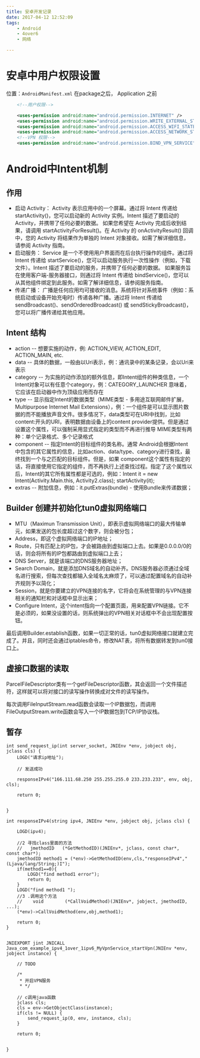 ```yaml
---
title: 安卓开发记录
date: 2017-04-12 12:52:09
tags:
    - Android
    - 4over6
    - 网络

---
```


# 安卓中用户权限设置

<!--more-->


位置：`AndroidManifest.xml`  在package之后， Application 之前

```xml
    <!--用户权限-->

    <uses-permission android:name="android.permission.INTERNET" />
    <uses-permission android:name="android.permission.WRITE_EXTERNAL_STORAGE" />
    <uses-permission android:name="android.permission.ACCESS_WIFI_STATE" />
    <uses-permission android:name="android.permission.ACCESS_NETWORK_STATE" />
    <!--VPN 权限-->
    <uses-permission android:name="android.permission.BIND_VPN_SERVICE" />
```


# Android中Intent机制

## 作用

-   启动 Activity：
    Activity 表示应用中的一个屏幕。通过将 Intent 传递给 startActivity()，您可以启动新的 Activity 实例。Intent 描述了要启动的 Activity，并携带了任何必要的数据。 如果您希望在 Activity 完成后收到结果，请调用 startActivityForResult()。在 Activity 的 onActivityResult() 回调中，您的 Activity 将结果作为单独的 Intent 对象接收。如需了解详细信息，请参阅 Activity 指南。
-   启动服务：
    Service 是一个不使用用户界面而在后台执行操作的组件。通过将 Intent 传递给 startService()，您可以启动服务执行一次性操作（例如，下载文件）。Intent 描述了要启动的服务，并携带了任何必要的数据。 如果服务旨在使用客户端-服务器接口，则通过将 Intent 传递给 bindService()，您可以从其他组件绑定到此服务。如需了解详细信息，请参阅服务指南。
-   传递广播：
    广播是任何应用均可接收的消息。系统将针对系统事件（例如：系统启动或设备开始充电时）传递各种广播。通过将 Intent 传递给 sendBroadcast()、sendOrderedBroadcast() 或 sendStickyBroadcast()，您可以将广播传递给其他应用。



## Intent 结构

- action -- 想要实施的动作，例: ACTION_VIEW, ACTION_EDIT, ACTION_MAIN, etc.
- data -- 具体的数据，一般由以Uri表示，例：通讯录中的某条记录，会以Uri来表示
- category -- 为实施的动作添加的额外信息，即Intent组件的种类信息，一个Intent对象可以有任意个category，例：CATEGORY_LAUNCHER 意味着，它应该在启动器中作为顶级应用而存在
- type -- 显示指定Intent的数据类型（MIME类型 - 多用途互联网邮件扩展，Multipurpose Internet Mail Extensions），例：一个组件是可以显示图片数据的而不能播放声音文件。很多情况下，data类型可在URI中找到，比如content:开头的URI，表明数据由设备上的content provider提供。但是通过设置这个属性，可以强制采用显式指定的类型而不再进行推导
MIME类型有两种：单个记录格式、多个记录格式
- component -- 指定Intent的目标组件的类名称。通常 Android会根据Intent 中包含的其它属性的信息，比如action、data/type、category进行查找，最终找到一个与之匹配的目标组件。但是，如果 component这个属性有指定的话，将直接使用它指定的组件，而不再执行上述查找过程。指定了这个属性以后，Intent的其它所有属性都是可选的，例如：Intent it = new Intent(Activity.Main.this, Activity2.class); startActivity(it);
- extras -- 附加信息，例如：it.putExtras(bundle) - 使用Bundle来传递数据；

## Builder 创建并初始化tun0虚拟网络端口
- MTU（Maximun Transmission Unit），即表示虚拟网络端口的最大传输单元，如果发送的包长度超过这个数字，则会被分包；
- Address，即这个虚拟网络端口的IP地址；
- Route，只有匹配上的IP包，才会被路由到虚拟端口上去。如果是0.0.0.0/0的话，则会将所有的IP包都路由到虚拟端口上去；
- DNS Server，就是该端口的DNS服务器地址；
- Search Domain，就是添加DNS域名的自动补齐。DNS服务器必须通过全域名进行搜索，但每次查找都输入全域名太麻烦了，可以通过配置域名的自动补齐规则予以简化；
- Session，就是你要建立的VPN连接的名字，它将会在系统管理的与VPN连接相关的通知栏和对话框中显示出来；
- Configure Intent，这个intent指向一个配置页面，用来配置VPN链接。它不是必须的，如果没设置的话，则系统弹出的VPN相关对话框中不会出现配置按钮。

最后调用Builder.establish函数，如果一切正常的话，tun0虚拟网络接口就建立完成了。并且，同时还会通过iptables命令，修改NAT表，将所有数据转发到tun0接口上。

## 虚接口数据的读取

ParcelFileDescriptor类有一个getFileDescriptor函数，其会返回一个文件描述符，这样就可以将对接口的读写操作转换成对文件的读写操作。

每次调用FileInputStream.read函数会读取一个IP数据包，而调用FileOutputStream.write函数会写入一个IP数据包到TCP/IP协议栈。

## 暂存




```
int send_request_ip(int server_socket, JNIEnv *env, jobject obj, jclass cls) {
    LOGD("请求ip地址");

    // 发送成功

    responseIPv4("166.111.68.250 255.255.255.0 233.233.233", env, obj, cls);

    return 0;


}

int responseIPv4(string ipv4, JNIEnv *env, jobject obj, jclass cls) {

    LOGD(ipv4);

    //2 寻找class里面的方法
    //   jmethodID   (*GetMethodID)(JNIEnv*, jclass, const char*, const char*);
    jmethodID method1 = (*env)->GetMethodID(env,cls,"responseIPv4","(Ljava/lang/String;)I");
    if(method1==0){
        LOGD("find method1 error");
        return 0;
    }
    LOGD("find method1 ");
    //3 .调用这个方法
    //    void        (*CallVoidMethod)(JNIEnv*, jobject, jmethodID, ...);
    (*env)->CallVoidMethod(env,obj,method1);

    return 0;
}


JNIEXPORT jint JNICALL
Java_com_example_ipv4_1over_1ipv6_MyVpnService_startVpn(JNIEnv *env, jobject instance) {

    // TODO

    /*
     * 开启VPN服务
     * */

    // c调用java函数
    jclass cls;
    cls = env->GetObjectClass(instance);
    if(cls != NULL) {
        send_request_ip(0, env, instance, cls);
    }

    return 0;


}
```
